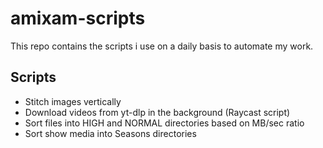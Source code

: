# amixam-scripts

This repo contains the scripts i use on a daily basis to automate my work.

## Scripts

-   Stitch images vertically
-   Download videos from yt-dlp in the background (Raycast script)
-   Sort files into HIGH and NORMAL directories based on MB/sec ratio
-   Sort show media into Seasons directories
